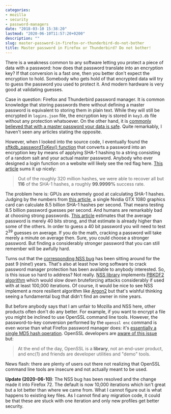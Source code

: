 ```yaml
---
categories:
- mozilla
- security
- password-managers
date: "2018-03-10 15:38:20"
lastmod: "2020-06-10T11:57:20+0200"
description: ""
slug: master-password-in-firefox-or-thunderbird-do-not-bother
title: Master password in Firefox or Thunderbird? Do not bother!
---
```


There is a weakness common to any software letting you protect a piece of data with a password: how does that password translate into an encryption key? If that conversion is a fast one, then you better don't expect the encryption to hold. Somebody who gets hold of that encrypted data will try to guess the password you used to protect it. And modern hardware is very good at validating guesses.

Case in question: Firefox and Thunderbird password manager. It is common knowledge that storing passwords there without defining a master password is equivalent to storing them in plain text. While they will still be encrypted in `logins.json` file, the encryption key is stored in `key3.db` file without any protection whatsoever. On the other hand, it is [commonly believed that with a master password your data is safe](https://security.stackexchange.com/a/413/4778). Quite remarkably, I haven't seen any articles stating the opposite.

However, when I looked into the source code, I eventually found the [sftkdb_passwordToKey() function](https://dxr.mozilla.org/mozilla-central/rev/415e9b18ca2a1532086d5e2d5d21343cd004b5fd/security/nss/lib/softoken/sftkpwd.c#54) that converts a password into an encryption key by means of applying SHA-1 hashing to a string consisting of a random salt and your actual master password. Anybody who ever designed a login function on a website will likely see the red flag here. [This article](http://cynosureprime.blogspot.de/2017/08/320-million-hashes-exposed.html) sums it up nicely:

> Out of the roughly 320 million hashes, we were able to recover all but **116** of the SHA-1 hashes, a roughly **99.9999%** success rate.

The problem here is: GPUs are extremely good at calculating SHA-1 hashes. Judging by the numbers from [this article](https://blog.codinghorror.com/hacker-hack-thyself/), a single Nvidia GTX 1080 graphics card can calculate 8.5 billion SHA-1 hashes per second. That means testing 8.5 billion password guesses per second. And humans are remarkably bad at choosing strong passwords. [This article](http://research.microsoft.com/pubs/74164/www2007.pdf) estimates that the average password is merely 40 bits strong, and that estimate is already higher than some of the others. In order to guess a 40 bit password you will need to test 2<sup>39</sup> guesses on average. If you do the math, cracking a password will take merely a minute on average then. Sure, you could choose a stronger password. But finding a considerably stronger password that you can still remember will be awfully hard.

Turns out that the [corresponding NSS bug](https://bugzilla.mozilla.org/show_bug.cgi?id=524403) has been sitting around for the past 9 (nine!) years. That's also at least how long software to crack password manager protection has been available to anybody interested. So, is this issue so hard to address? Not really. [NSS library](https://developer.mozilla.org/en-US/docs/Mozilla/Projects/NSS) implements [PBKDF2 algorithm](https://en.wikipedia.org/wiki/PBKDF2) which would slow down bruteforcing attacks considerably if used with at least 100,000 iterations. Of course, it would be nice to see NSS implement a more resilient algorithm like [Argon2](https://en.wikipedia.org/wiki/Argon2) but that's wishful thinking seeing a fundamental bug that didn't find an owner in nine years.

But before anybody says that I am unfair to Mozilla and NSS here, other products often don't do any better. For example, if you want to encrypt a file you might be inclined to use OpenSSL command line tools. However, the password-to-key conversion performed by the `openssl enc` command is even worse than what Firefox password manager does: it's [essentially a single MD5 hash operation](https://cryptosense.com/weak-key-derivation-in-openssl/). OpenSSL developers are [aware of this issue](http://openssl.6102.n7.nabble.com/Re-Accessing-PBKDF2-from-command-line-td25835.html) but:

> At the end of the day, OpenSSL is a **library**, not an end-user product, and enc(1) and friends are developer utilities and "demo" tools.

News flash: there are plenty of users out there not realizing that OpenSSL command line tools are insecure and not actually meant to be used.

**Update (2020-06-10)**: The NSS bug has been resolved and the change made it into Firefox 72. The default is now 10,000 iterations which isn't great but a lot better than where we came from. What I cannot figure out is what happens to existing key files. As I cannot find any migration code, it could be that these are stuck with one iteration and only new profiles get better security.
